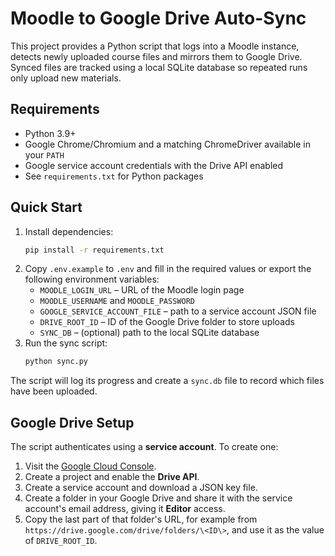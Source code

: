 # Moodle to Google Drive Auto-Sync

This project provides a Python script that logs into a Moodle instance,
detects newly uploaded course files and mirrors them to Google Drive.
Synced files are tracked using a local SQLite database so repeated runs
only upload new materials.

## Requirements

- Python 3.9+
- Google Chrome/Chromium and a matching ChromeDriver available in your `PATH`
- Google service account credentials with the Drive API enabled
- See `requirements.txt` for Python packages

## Quick Start

1. Install dependencies:
   ```bash
   pip install -r requirements.txt
   ```
2. Copy `.env.example` to `.env` and fill in the required values or export
   the following environment variables:
   - `MOODLE_LOGIN_URL` – URL of the Moodle login page
   - `MOODLE_USERNAME` and `MOODLE_PASSWORD`
   - `GOOGLE_SERVICE_ACCOUNT_FILE` – path to a service account JSON file
   - `DRIVE_ROOT_ID` – ID of the Google Drive folder to store uploads
   - `SYNC_DB` – (optional) path to the local SQLite database
3. Run the sync script:
   ```bash
   python sync.py
   ```

The script will log its progress and create a `sync.db` file to record
which files have been uploaded.

## Google Drive Setup

The script authenticates using a **service account**. To create one:

1. Visit the [Google Cloud Console](https://console.cloud.google.com/).
2. Create a project and enable the **Drive API**.
3. Create a service account and download a JSON key file.
4. Create a folder in your Google Drive and share it with the service
   account's email address, giving it **Editor** access.
5. Copy the last part of that folder's URL, for example from
   `https://drive.google.com/drive/folders/\<ID\>`, and use it as the
   value of `DRIVE_ROOT_ID`.
